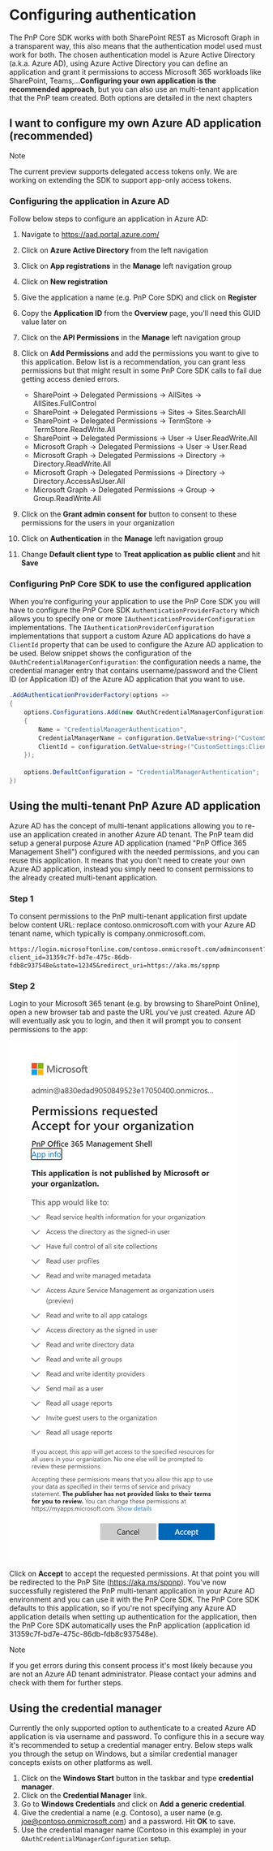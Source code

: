 
# Configuring authentication

The PnP Core SDK works with both SharePoint REST as Microsoft Graph in a transparent way, this also means that the authentication model used must work for both. The chosen authentication model is Azure Active Directory (a.k.a. Azure AD), using Azure Active Directory you can define an application and grant it permissions to access Microsoft 365 workloads like SharePoint, Teams,...**Configuring your own application is the recommended approach**, but you can also use an multi-tenant application that the PnP team created. Both options are detailed in the next chapters

## I want to configure my own Azure AD application (recommended)

> [!Note]
> The current preview supports delegated access tokens only. We are working on extending the SDK to support app-only access tokens.

### Configuring the application in Azure AD

Follow below steps to configure an application in Azure AD:

1. Navigate to https://aad.portal.azure.com/
2. Click on **Azure Active Directory** from the left navigation
3. Click on **App registrations** in the **Manage** left navigation group
4. Click on **New registration**
5. Give the application a name (e.g. PnP Core SDK) and click on **Register**
6. Copy the **Application ID** from the **Overview** page, you'll need this GUID value later on
7. Click on the **API Permissions** in the **Manage** left navigation group
8. Click on **Add Permissions** and add the permissions you want to give to this application. Below list is a recommendation, you can grant less permissions but that might result in some PnP Core SDK calls to fail due getting access denied errors.

   - SharePoint -> Delegated Permissions -> AllSites -> AllSites.FullControl
   - SharePoint -> Delegated Permissions -> Sites -> Sites.SearchAll
   - SharePoint -> Delegated Permissions -> TermStore -> TermStore.ReadWrite.All
   - SharePoint -> Delegated Permissions -> User -> User.ReadWrite.All
   - Microsoft Graph -> Delegated Permissions -> User -> User.Read
   - Microsoft Graph -> Delegated Permissions -> Directory -> Directory.ReadWrite.All
   - Microsoft Graph -> Delegated Permissions -> Directory -> Directory.AccessAsUser.All
   - Microsoft Graph -> Delegated Permissions -> Group -> Group.ReadWrite.All

9. Click on the **Grant admin consent for** button to consent to these permissions for the users in your organization
10. Click on **Authentication** in the **Manage** left navigation group
11. Change **Default client type** to **Treat application as public client** and hit **Save**

### Configuring PnP Core SDK to use the configured application

When you're configuring your application to use the PnP Core SDK you will have to configure the PnP Core SDK `AuthenticationProviderFactory` which allows you to specify one or more `IAuthenticationProviderConfiguration` implementations. The `IAuthenticationProviderConfiguration` implementations that support a custom Azure AD applications do have a `ClientId` property that can be used to configure the Azure AD application to be used. Below snippet shows the configuration of the `OAuthCredentialManagerConfiguration`: the configuration needs a name, the credential manager entry that contains username/password and the Client ID (or Application ID) of the Azure AD application that you want to use.

```csharp
.AddAuthenticationProviderFactory(options =>
{
    options.Configurations.Add(new OAuthCredentialManagerConfiguration
    {
        Name = "CredentialManagerAuthentication",
        CredentialManagerName = configuration.GetValue<string>("CustomSettings:CredentialManager"),
        ClientId = configuration.GetValue<string>("CustomSettings:ClientId"),
    });

    options.DefaultConfiguration = "CredentialManagerAuthentication";
})
```

## Using the multi-tenant PnP Azure AD application

Azure AD has the concept of multi-tenant applications allowing you to re-use an application created in another Azure AD tenant. The PnP team did setup a general purpose Azure AD application (named "PnP Office 365 Management Shell") configured with the needed permissions, and you can reuse this application. It means that you don't need to create your own Azure AD application, instead you simply need to consent permissions to the already created multi-tenant application.

### Step 1

To consent permissions to the PnP multi-tenant application first update below content URL: replace contoso.onmicrosoft.com with your Azure AD tenant name, which typically is company.onmicrosoft.com.

```
https://login.microsoftonline.com/contoso.onmicrosoft.com/adminconsent?client_id=31359c7f-bd7e-475c-86db-fdb8c937548e&state=12345&redirect_uri=https://aka.ms/sppnp
```

### Step 2

Login to your Microsoft 365 tenant (e.g. by browsing to SharePoint Online), open a new browser tab and paste the URL you've just created. Azure AD will eventually ask you to login, and then it will prompt you to consent permissions to the app:

![PnP Multi-tenant app admin consent](../../images/PnP%20admin%20consent.png)

Click on **Accept** to accept the requested permissions. At that point you will be redirected to the PnP Site (https://aka.ms/sppnp). You've now successfully registered the PnP multi-tenant application in your Azure AD environment and you can use it with the PnP Core SDK. The PnP Core SDK defaults to this application, so if you're not specifying any Azure AD application details when setting up authentication for the application, then the PnP Core SDK automatically uses the PnP application (application id 31359c7f-bd7e-475c-86db-fdb8c937548e).

> [!Note]
> If you get errors during this consent process it's most likely because you are not an Azure AD tenant administrator. Please contact your admins and check with them for further steps.

## Using the credential manager

Currently the only supported option to authenticate to a created Azure AD application is via username and password. To configure this in a secure way it's recommended to setup a credential manager entry. Below steps walk you through the setup on Windows, but a similar credential manager concepts exists on other platforms as well.

1. Click on the **Windows Start** button in the taskbar and type **credential manager**.
2. Click on the **Credential Manager** link.
3. Go to **Windows Credentials** and click on **Add a generic credential**.
4. Give the credential a name (e.g. Contoso), a user name (e.g. joe@contoso.onmicrosoft.com) and a password. Hit **OK** to save.
5. Use the credential manager name (Contoso in this example) in your `OAuthCredentialManagerConfiguration` setup.
